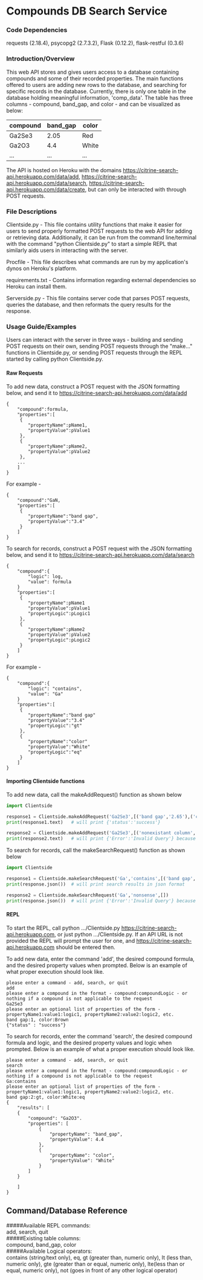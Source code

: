 # Compounds DB Search Service  
### Code Dependencies  
requests (2.18.4), psycopg2 (2.7.3.2), Flask (0.12.2), flask-restful (0.3.6)  
  
### Introduction/Overview  
This web API stores and gives users access to a database containing compounds and some of their recorded properties. The main functions offered to users are adding new rows to the database, and searching for specific records in the database. Currently, there is only one table in the database holding meaningful information, 'comp_data'. The table has three columns - compound, band_gap, and color - and can be visualized as below:  
  
| compound | band_gap | color |
| -------- | -------- | ----- |
| Ga2Se3   | 2.05     | Red   |
| Ga2O3    | 4.4      | White |
| ...      | ...      | ...   |
  
The API is hosted on Heroku with the domains https://citrine-search-api.herokuapp.com/data/add, https://citrine-search-api.herokuapp.com/data/search, https://citrine-search-api.herokuapp.com/data/create, but can only be interacted with through POST requests.  
  
### File Descriptions  
Clientside.py - This file contains utility functions that make it easier for users to send properly formatted POST requests to the web API for adding or retrieving data. Additionally, it can be run from the command line/terminal with the command "python Clientside.py" to start a simple REPL that similarly aids users in interacting with the server.  
  
Procfile - This file describes what commands are run by my application's dynos on Heroku's platform.  
  
requirements.txt - Contains information regarding external dependencies so Heroku can install them.  
  
Serverside.py - This file contains server code that parses POST requests, queries the database, and then reformats the query results for the response.  
  
### Usage Guide/Examples  
Users can interact with the server in three ways - building and sending POST requests on their own, sending POST requests through the "make..." functions in Clientside.py, or sending POST requests through the REPL started by calling python Clientside.py.  
  
#### Raw Requests  
To add new data, construct a POST request with the JSON formatting below, and send it to https://citrine-search-api.herokuapp.com/data/add  
```
{
	"compound":formula, 
 	"properties":[
	 {
		"propertyName":pName1,
		"propertyValue":pValue1
	 },
	 {
		"propertyName":pName2,
		"propertyValue":pValue2
	 },
    ...
    ]
}
```  
For example -  
```
{
	"compound":"GaN, 
 	"properties":[
	 {
		"propertyName":"band gap",
		"propertyValue":"3.4"
	 }
    ]
}
```  

To search for records, construct a POST request with the JSON formatting below, and send it to https://citrine-search-api.herokuapp.com/data/search  
```
{
	"compound":{
		"logic": log,
		"value": formula
	}
	"properties":[
	 {
	 	"propertyName":pName1
	 	"propertyValue":pValue1
	 	"propertyLogic":pLogic1
	 },
	 {
	 	"propertyName":pName2
	 	"propertyValue":pValue2
	 	"propertyLogic":pLogic2
	 }
	]
}
```  
For example - 
```
{
	"compound":{
		"logic": "contains",
		"value": "Ga"
	}
	"properties":[
	 {
	 	"propertyName":"band gap"
	 	"propertyValue":"3.4"
	 	"propertyLogic":"gt"
	 },
	 {
	 	"propertyName":"color"
	 	"propertyValue":"White"
	 	"propertyLogic":"eq"
	 }
	]
}
```  
  
#### Importing Clientside functions  
To add new data, call the makeAddRequest() function as shown below
```python
import Clientside

response1 = Clientside.makeAddRequest('Ga2Se3',[('band gap','2.65'),('color','Yellow')])
print(response1.text)   # will print {'status':'success'}

response2 = Clientside.makeAddRequest('Ga2Se3',[('nonexistant column','whatever')])
print(response2.text)   # will print {'Error':'Invalid Query'} because there is no column 'nonexistant column'
```  
  
To search for records, call the makeSearchRequest() function as shown below
```python
import Clientside

response1 = Clientside.makeSearchRequest('Ga','contains',[('band gap','2.0','gt')])
print(response.json())  # will print search results in json format

response2 = Clientside.makeSearchRequest('Ga','nonsense',[])
print(response.json())  # will print {'Error':'Invalid Query'} because 'nonsense' is not a valid logical operator
```  
  
#### REPL  
To start the REPL, call python .../Clientside.py https://citrine-search-api.herokuapp.com, or just python .../Clientside.py. If an API URL is not provided the REPL will prompt the user for one, and https://citrine-search-api.herokuapp.com should be entered then.  
  
To add new data, enter the command 'add', the desired compound formula, and the desired property values when prompted. Below is an example of what proper execution should look like.  
```
please enter a command - add, search, or quit
add
please enter a compound in the format - compound:compoundLogic - or nothing if a compound is not applicable to the request
Ga2Se3
please enter an optional list of properties of the form - propertyName1:value1:logic1, propertyName2:value2:logic2, etc.
band gap:1, color:Brown
{"status" : "success"}
```  
  
To search for records, enter the command 'search', the desired compound formula and logic, and the desired property values and logic when prompted. Below is an example of what a proper execution should look like.  
```
please enter a command - add, search, or quit
search
please enter a compound in the format - compound:compoundLogic - or nothing if a compound is not applicable to the request
Ga:contains
please enter an optional list of properties of the form - propertyName1:value1:logic1, propertyName2:value2:logic2, etc.
band gap:2:gt, color:White:eq
{
	"results": [
	{
		"compound": "Ga2O3".
		"properties": [
			{
				"propertyName": "band_gap",
				"propertyValue": 4.4
			},
			{
				"propertyName": "color",
				"propertyValue": "White"
			}
		]
	}

	]
}
```
  
## Command/Database Reference  
#####Available REPL commands:  
add, search, quit  
#####Existing table columns:  
compound, band_gap, color  
#####Available Logical operators:  
contains (string/text only), eq, gt (greater than, numeric only), lt (less than, numeric only), gte (greater than or equal, numeric only), lte(less than or equal, numeric only), not (goes in front of any other logical operator)  












